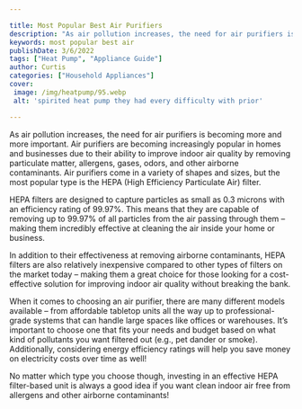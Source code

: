 ```yaml
---

title: Most Popular Best Air Purifiers
description: "As air pollution increases, the need for air purifiers is becoming more and more important. Air purifiers are becoming increasingl...lets find out"
keywords: most popular best air
publishDate: 3/6/2022
tags: ["Heat Pump", "Appliance Guide"]
author: Curtis
categories: ["Household Appliances"]
cover: 
 image: /img/heatpump/95.webp
 alt: 'spirited heat pump they had every difficulty with prior'

---
```


As air pollution increases, the need for air purifiers is becoming more and more important. Air purifiers are becoming increasingly popular in homes and businesses due to their ability to improve indoor air quality by removing particulate matter, allergens, gases, odors, and other airborne contaminants. Air purifiers come in a variety of shapes and sizes, but the most popular type is the HEPA (High Efficiency Particulate Air) filter. 

HEPA filters are designed to capture particles as small as 0.3 microns with an efficiency rating of 99.97%. This means that they are capable of removing up to 99.97% of all particles from the air passing through them – making them incredibly effective at cleaning the air inside your home or business. 

In addition to their effectiveness at removing airborne contaminants, HEPA filters are also relatively inexpensive compared to other types of filters on the market today – making them a great choice for those looking for a cost-effective solution for improving indoor air quality without breaking the bank. 

When it comes to choosing an air purifier, there are many different models available – from affordable tabletop units all the way up to professional-grade systems that can handle large spaces like offices or warehouses. It’s important to choose one that fits your needs and budget based on what kind of pollutants you want filtered out (e.g., pet dander or smoke). Additionally, considering energy efficiency ratings will help you save money on electricity costs over time as well! 

No matter which type you choose though, investing in an effective HEPA filter-based unit is always a good idea if you want clean indoor air free from allergens and other airborne contaminants!
